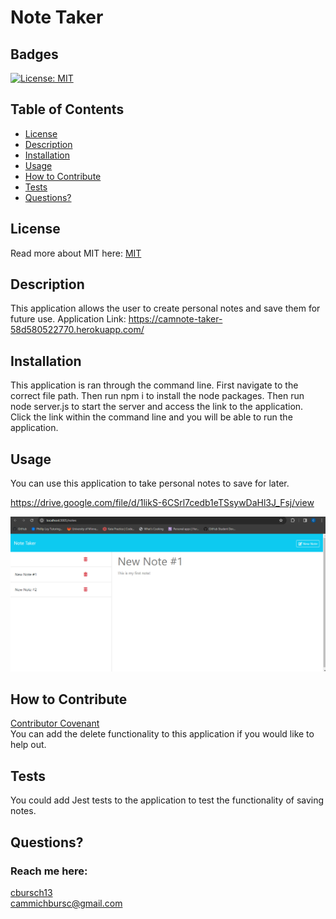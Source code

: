 # Note Taker
  ## Badges
  [![License: MIT](https://img.shields.io/badge/License-MIT-yellow.svg)](https://opensource.org/licenses/MIT)

  ## Table of Contents
  * [License](#license)
  * [Description](#description)
  * [Installation](#installation)
  * [Usage](#usage)
  * [How to Contribute](#how-to-contribute)
  * [Tests](#tests)
  * [Questions?](#questions)

  ## License
  Read more about MIT here:
  [MIT](https://opensource.org/licenses/MIT)

  ## Description
  This application allows the user to create personal notes and save them for future use.
  Application Link: https://camnote-taker-58d580522770.herokuapp.com/

  ## Installation
  This application is ran through the command line. First navigate to the correct file path. Then run npm i to install the node packages. Then run node server.js to start the server and access the link to the application. Click the link within the command line and you will be able to run the application.

  ## Usage
  You can use this application to take personal notes to save for later.
  
  https://drive.google.com/file/d/1likS-6CSrl7cedb1eTSsywDaHl3J_Fsj/view
  
  ![Screenshot](assets/Note_Taker.png)

  ## How to Contribute
  [Contributor Covenant](https://www.contributor-covenant.org/)  
  You can add the delete functionality to this application if you would like to help out.

  ## Tests
  You could add Jest tests to the application to test the functionality of saving notes.

  ## Questions?
  ### Reach me here: 
  [cbursch13](https://github.com/cbursch13)  
  cammichbursc@gmail.com